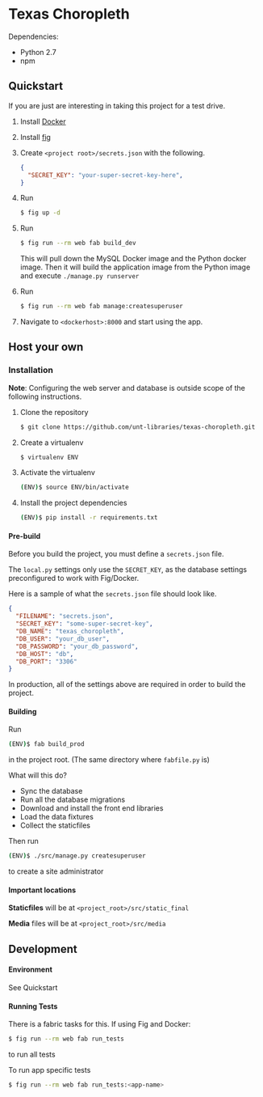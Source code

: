 # Texas Choropleth

Dependencies:

* Python 2.7
* npm

## Quickstart

If you are just are interesting in taking this project for a test drive. 

1. Install [Docker](http://docker.com)
2. Install [fig](http://fig.sh)
3. Create `<project root>/secrets.json` with the following.

    ```json
    {
      "SECRET_KEY": "your-super-secret-key-here",
    }
    ```

3. Run

    ```sh
    $ fig up -d
    ```
4. Run 

    ```sh
    $ fig run --rm web fab build_dev
    ```
    This will pull down the MySQL Docker image and the Python docker image. Then it will build the application image from the Python image and execute `./manage.py runserver`

5. Run 

    ```sh
    $ fig run --rm web fab manage:createsuperuser
    ```

6. Navigate to `<dockerhost>:8000` and start using the app.

## Host your own
### Installation

__Note__: Configuring the web server and database is outside scope of the following instructions.

1. Clone the repository

    ```sh
    $ git clone https://github.com/unt-libraries/texas-choropleth.git
    ```

2. Create a virtualenv

    ```sh
    $ virtualenv ENV
    ```

3. Activate the virtualenv

    ```sh
   (ENV)$ source ENV/bin/activate
    ```
4. Install the project dependencies

    ```sh
    (ENV)$ pip install -r requirements.txt
    ```

#### Pre-build

Before you build the project, you must define a `secrets.json` file. 

The `local.py` settings only use the `SECRET_KEY`, as the database settings preconfigured to work with Fig/Docker.

Here is a sample of what the `secrets.json` file should look like.

```json
{
  "FILENAME": "secrets.json",
  "SECRET_KEY": "some-super-secret-key",
  "DB_NAME": "texas_choropleth",
  "DB_USER": "your_db_user",
  "DB_PASSWORD": "your_db_password",
  "DB_HOST": "db",
  "DB_PORT": "3306"
}
```

In production, all of the settings above are required in order to build the project.


#### Building

Run 

```sh
(ENV)$ fab build_prod
```

in the project root. (The same directory where `fabfile.py` is)

What will this do?

- Sync the database
- Run all the database migrations
- Download and install the front end libraries
- Load the data fixtures
- Collect the staticfiles

Then run 

```sh
(ENV)$ ./src/manage.py createsuperuser 
```

to create a site administrator

#### Important locations

__Staticfiles__ will be at `<project_root>/src/static_final`

__Media__ files will be at `<project_root>/src/media`


## Development

#### Environment

See Quickstart

#### Running Tests

There is a fabric tasks for this. If using Fig and Docker:

```sh
$ fig run --rm web fab run_tests
```
to run all tests

To run app specific tests

```sh
$ fig run --rm web fab run_tests:<app-name>
```

